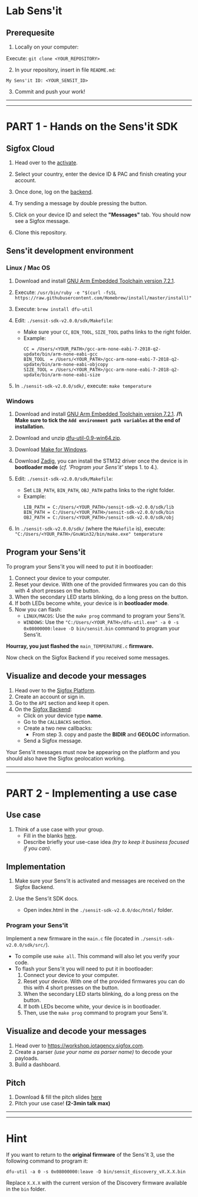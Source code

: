 # Lab Sens'it

## Prerequesite

1. Locally on your computer: 

Execute: `git clone <YOUR_REPOSITORY>`

2. In your repository, insert in file `README.md`:
```
My Sens'it ID: <YOUR_SENSIT_ID>
```
3. Commit and push your work!

---
---

# PART 1 - Hands on the Sens'it SDK

## Sigfox Cloud

1.  Head over to the [activate](https://buy.sigfox.com/activate).

2. Select your country, enter the device ID & PAC and finish creating your account.

3. Once done, log on the [backend](https://backend.sigfox.com/).

4. Try sending a message by double pressing the button.

5. Click on your device ID and select the **"Messages"** tab. You should now see a Sigfox message.

6. Clone this repository.

## Sens'it development environment

### Linux / Mac OS

1. Download and install [GNU Arm Embedded Toolchain version 7.2.1](https://developer.arm.com/open-source/gnu-toolchain/gnu-rm/downloads).

3. Execute: `/usr/bin/ruby -e "$(curl -fsSL https://raw.githubusercontent.com/Homebrew/install/master/install)"`

4. Execute: `brew install dfu-util`

5. Edit: `./sensit-sdk-v2.0.0/sdk/Makefile`:

    - Make sure your `CC`, `BIN_TOOL`, `SIZE_TOOL` paths links to the right folder.
    - Example:
        ```
        CC = /Users/<YOUR_PATH>/gcc-arm-none-eabi-7-2018-q2-update/bin/arm-none-eabi-gcc
        BIN_TOOL  = /Users/<YOUR_PATH>/gcc-arm-none-eabi-7-2018-q2-update/bin/arm-none-eabi-objcopy
        SIZE_TOOL = /Users/<YOUR_PATH>/gcc-arm-none-eabi-7-2018-q2-update/bin/arm-none-eabi-size
        ```

6. In `./sensit-sdk-v2.0.0/sdk/`, execute: `make temperature`

### Windows

1. Download and install [GNU Arm Embedded Toolchain version 7.2.1](https://developer.arm.com/open-source/gnu-toolchain/gnu-rm/downloads). **/!\ Make sure to tick the `Add environment path variables` at the end of installation.**

2. Download and unzip [dfu-util-0.9-win64.zip](http://dfu-util.sourceforge.net/releases/).

3. Download [Make for Windows](http://gnuwin32.sourceforge.net/downlinks/make.php).

4. Download [Zadig](https://zadig.akeo.ie/), you can install the STM32 driver once the device is in **bootloader mode** (_cf. 'Program your Sens'it'_ steps 1. to 4.).

5. Edit: `./sensit-sdk-v2.0.0/sdk/Makefile`:

    - Set `LIB_PATH`, `BIN_PATH`, `OBJ_PATH` paths links to the right folder.
    - Example:
        ```
        LIB_PATH = C:/Users/<YOUR_PATH>/sensit-sdk-v2.0.0/sdk/lib
        BIN_PATH = C:/Users/<YOUR_PATH>/sensit-sdk-v2.0.0/sdk/bin
        OBJ_PATH = C:/Users/<YOUR_PATH>/sensit-sdk-v2.0.0/sdk/obj
        ```

6. In `./sensit-sdk-v2.0.0/sdk/` (where the `Makefile` is), execute: `"C:/Users/<YOUR_PATH>/GnuWin32/bin/make.exe" temperature`

## Program your Sens'it

To program your Sens'it you will need to put it in bootloader:

1. Connect your device to your computer.
2. Reset your device. With one of the provided firmwares you can do this with 4 short presses on the button.
3. When the secondary LED starts blinking, do a long press on the button.
4. If both LEDs become white, your device is in **bootloader mode**.
5. Now you can flash:
    - `LINUX/MACOS`: Use the `make prog` command to program your Sens'it.
    - `WINDOWS`: Use the `"C:/Users/<YOUR_PATH>/dfu-util.exe" -a 0 -s 0x08000000:leave -D bin/sensit.bin` command to program your Sens'it.

**Hourray, you just flashed the** `main_TEMPERATURE.c` **firmware.**

Now check on the Sigfox Backend if you received some messages.

## Visualize and decode your messages

1. Head over to the [Sigfox Platform](https://workshop.iotagency.sigfox.com/).
2. Create an account or sign in.
3. Go to the `API` section and keep it open.
4. On the [Sigfox Backend](https://backend.sigfox.com/devicetype/list):
    - Click on your device type **name**.
    - Go to the `CALLBACKS` section.
    - Create a two new callbacks:
        * From step 3. copy and paste the **BIDIR** and **GEOLOC** information.
    - Send a Sigfox message.

Your Sens'it messages must now be appearing on the platform and you should also have the Sigfox geolocation working.

---
---

# PART 2 - Implementing a use case

## Use case

1. Think of a use case with your group.
    - Fill in the blanks [here](https://goo.gl/remJnJ).
    - Describe briefly your use-case idea _(try to keep it business focused if you can)_.

## Implementation

1. Make sure your Sens’it is activated and messages are received on the Sigfox Backend.

2. Use the Sens’it SDK docs.
    - Open index.html in the `./sensit-sdk-v2.0.0/doc/html/` folder.
    
### Program your Sens'it

Implement a new firmware in the `main.c` file (located in `./sensit-sdk-v2.0.0/sdk/src/`).

- To compile use `make all`. This command will also let you verify your code.
- To flash your Sens'it you will need to put it in bootloader:
    1. Connect your device to your computer.
    2. Reset your device. With one of the provided firmwares you can do this with 4 short presses on the button.
    3. When the secondary LED starts blinking, do a long press on the button.
    4. If both LEDs become white, your device is in bootloader.
    5. Then, use the `make prog` command to program your Sens'it.

## Visualize and decode your messages

1. Head over to https://workshop.iotagency.sigfox.com.
2. Create a parser _(use your name as parser name)_ to decode your payloads.
3. Build a dashboard.

## Pitch

1. Download & fill the pitch slides [here](https://goo.gl/E6et8W)
2. Pitch your use case! **(2-3min talk max)**

---
---

# Hint

If you want to return to the **original firmware** of the Sens'it 3, use the following command to program it:
```
dfu-util -a 0 -s 0x08000000:leave -D bin/sensit_discovery_vX.X.X.bin
```
Replace `X.X.X` with the current version of the Discovery firmware available in the `bin` folder.